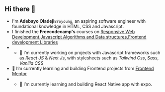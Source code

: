 ## Hi there 👋
- I'm **Adebayo Oladeji**`Broyoung`, an aspiring software engineer with foundational knowledge in HTML, CSS and Javascript.
- I finished the **Freecodecamp's** courses on [Responsive Web Development](https://www.freecodecamp.org/certification/Broyoung4/responsive-web-design),[Javascript Algorithms and Data structures](https://www.freecodecamp.org/certification/Broyoung4/javascript-algorithms-and-data-structures),[Frontend development Libraries](https://www.freecodecamp.org/certification/Broyoung4/front-end-development-libraries)
- - 🔭 I’m currently working on projects with Javascript frameworks such as *React JS* & *Next Js*, with stylesheets such as *Tailwind Css*, *Sass*, *Vanilla CSS*
- 🌱 I’m currently learning and building Frontend projects from [Frontend Mentor](https://www.frontendmentor.io/)
- - 🌱 I’m currently learning and building React Native app with expo.
<!--
**Broyoung4/Broyoung4** is a ✨ _special_ ✨ repository because its `README.md` (this file) appears on your GitHub profile.

Here are some ideas to get you started:

- 🔭 I’m currently working on ...
- 🌱 I’m currently learning ...
- 👯 I’m looking to collaborate on ...
- 🤔 I’m looking for help with ...
- 💬 Ask me about ...
- 📫 How to reach me: ...
- 😄 Pronouns: ...
- ⚡ Fun fact: ...
-->
